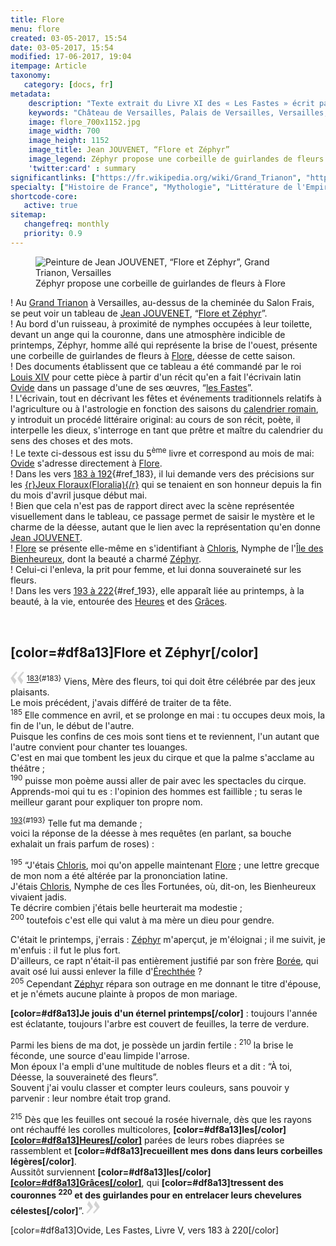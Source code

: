```yaml
---
title: Flore
menu: flore
created: 03-05-2017, 15:54
date: 03-05-2017, 15:54
modified: 17-06-2017, 19:04
itempage: Article
taxonomy:
   category: [docs, fr]
metadata:
    description: "Texte extrait du Livre XI des « Les Fastes » écrit par l'écrivain latin Ovide qui a inspiré au peintre Jean JOUVENET le sujet de la toile « Flore et Zéphyr » commandé par Louis XIV pour le Salon Frais du Grand Trianon à Versailles."
    keywords: "Château de Versailles, Palais de Versailles, Versailles, Louis 14, Louis XIV, Ovide, Les Fastes, Grand Trianon, Trianon, Zéphyr, Flore, Zéphyr et Flore, Jean JOUVENET, Salon Frais"
    image: flore_700x1152.jpg
    image_width: 700
    image_height: 1152
    image_title: Jean JOUVENET, “Flore et Zéphyr”
    image_legend: Zéphyr propose une corbeille de guirlandes de fleurs à Flore
    'twitter:card' : summary
significantlinks: ["https://fr.wikipedia.org/wiki/Grand_Trianon", "https://fr.wikipedia.org/wiki/Jean_Jouvenet", "https://fr.wikipedia.org/wiki/Ovide", "https://fr.wikipedia.org/wiki/Flore_(mythologie)", "https://fr.wikipedia.org/wiki/Fastes", "https://fr.wikipedia.org/wiki/Chloris_(nymphe)", "https://fr.wikipedia.org/wiki/Zéphyr", "https://fr.wikipedia.org/wiki/Louis_XIV"]
specialty: ["Histoire de France", "Mythologie", "Littérature de l'Empire Romain", "Culture de la cour de France", "Palais de Versailles", "Château de Versailles", "Grand Trianon", "Peinture française du XVIIème siècle", "Jean JOUVENET", "Flore", "Zéphyr", "Flore et Zéphyr"]
shortcode-core:
   active: true
sitemap:
   changefreq: monthly
   priority: 0.9
---
```

<figure><picture>
<source
sizes="(max-width: 767px) 98vw, (min-width: 959px) 50vw, 86vw"
srcset="
/user/sites/docs/pages/01.home/02.versailles/03.trianon/04.flore/flore-280.webp 280w,
/user/sites/docs/pages/01.home/02.versailles/03.trianon/04.flore/flore-380.webp 380w,
/user/sites/docs/pages/01.home/02.versailles/03.trianon/04.flore/flore-480.webp 480w,
/user/sites/docs/pages/01.home/02.versailles/03.trianon/04.flore/flore-640.webp 640w,
/user/sites/docs/pages/01.home/02.versailles/03.trianon/04.flore/flore_700x1152.webp 700w"
type="image/webp" />
<img
src="/user/sites/docs/pages/01.home/02.versailles/03.trianon/04.flore/flore_700x1152.jpg" title="Peinture de Jean JOUVENET, “Flore et Zéphyr”, Grand Trianon, Versailles" alt="Peinture de Jean JOUVENET, “Flore et Zéphyr”, Grand Trianon, Versailles" class="class-diane-img"
sizes="(max-width: 767px) 98vw, (min-width: 959px) 50vw, 86vw"
srcset="
/user/sites/docs/pages/01.home/02.versailles/03.trianon/04.flore/flore-280.jpg 280w,
/user/sites/docs/pages/01.home/02.versailles/03.trianon/04.flore/flore-380.jpg 380w,
/user/sites/docs/pages/01.home/02.versailles/03.trianon/04.flore/flore-480.jpg 480w,
/user/sites/docs/pages/01.home/02.versailles/03.trianon/04.flore/flore-640.jpg 640w,
/user/sites/docs/pages/01.home/02.versailles/03.trianon/04.flore/flore_700x1152.jpg 700w" id="flore_et_zephyr">
</picture><figcaption>Zéphyr propose une corbeille de guirlandes de fleurs à Flore</figcaption></figure>

! Au [Grand Trianon][1] à Versailles, au-dessus de la cheminée du Salon Frais, se peut voir un tableau de [Jean JOUVENET][2], “[Flore et Zéphyr][3]”.  
! Au bord d'un ruisseau, à proximité de nymphes occupées à leur toilette, devant un ange qui la couronne, dans une atmosphère indicible de printemps, Zéphyr, homme aîlé qui représente la brise de l'ouest, présente une corbeille de guirlandes de fleurs à [Flore][5], déesse de cette saison.  
! Des documents établissent que ce tableau a été commandé par le roi [Louis XIV][15] pour cette pièce à partir d'un récit qu'en a fait l'écrivain latin [Ovide][4] dans un passage d'une de ses œuvres, “[les Fastes][6]”.  
! L'écrivain, tout en décrivant les fêtes et événements traditionnels relatifs à l'agriculture ou à l'astrologie en fonction des saisons du [calendrier romain][16], y introduit un procédé littéraire original: au cours de son récit, poète, il interpelle les dieux, s'interroge en tant que prêtre et maître du calendrier du sens des choses et des mots.  
! Le texte ci-dessous est issu du 5<sup>ème</sup> livre et correspond au mois de mai: [Ovide][4] s'adresse directement à [Flore][5].  
! Dans les vers [183 à 192][10]{#ref_183}, il lui demande vers des précisions sur les [{r}Jeux&#160;Floraux(Floralia){/r}][7] qui se tenaient en son honneur depuis la fin du mois d'avril jusque début mai.  
! Bien que cela n'est pas de rapport direct avec la scène représentée visuellement dans le tableau, ce passage permet de saisir le mystère et le charme de la déesse, autant que le lien avec la représentation qu'en donne [Jean JOUVENET][2].  
! [Flore][5] se présente elle-même en s'identifiant à [Chloris][8], Nymphe de l'[Île des Bienheureux][14], dont la beauté a charmé [Zéphyr][9].  
! Celui-ci l'enleva, la prit pour femme, et lui donna souveraineté sur les fleurs.  
! Dans les vers [193 à 222][12]{#ref_193}, elle apparaît liée au printemps, à la beauté, à la vie, entourée des [Heures][15] et des [Grâces][16].  

<br>

## **[color=#df8a13]Flore et Zéphyr[/color]**  

<span><svg xmlns="http://www.w3.org/2000/svg" width="22px" height="22px" viewBox="0 0 78 78" fill="lightgrey" opacity="1"><path d="M76.5 9.0009L57.0898 32.605c-.88226 1.10283-.88226 1.54397-.88226 1.76454 0 1.10286 1.76455 3.30857 2.8674 4.632l13.0167 14.99877L61.50123 74.9545 50.4727 59.51456c-2.87047-3.97028-10.80793-15.88413-10.80793-19.19267 0-1.76458.6617-2.4263 6.6171-9.7051C60.8395 12.74754 63.04522 10.98297 70.98575 3.0455L76.5 9.00092zm-38.16172 0L18.9281 32.605c-.88228 1.10283-.88228 1.54397-.88228 1.76454 0 1.10286 1.76457 3.30857 2.86742 4.632L33.92688 54.0003 23.3395 74.9545 12.30793 59.51456C9.44053 55.54428 1.5 43.63043 1.5 40.3219c0-1.76458.6617-2.4263 6.6171-9.7051C22.67475 12.74754 24.88043 10.98297 32.82097 3.0455l5.51732 5.9554z"/></svg></span> 
<sup>[183][11]{#183}</sup> 
Viens, Mère des fleurs, toi qui doit être célébrée par des jeux plaisants.  
Le mois précédent, j'avais différé de traiter de ta fête.  
<sup>185</sup> 
Elle commence en avril, et se prolonge en mai : tu occupes deux mois, la fin de l'un, le début de l'autre.  
Puisque les confins de ces mois sont tiens et te reviennent, l'un autant que l'autre convient pour chanter tes louanges.  
C'est en mai que tombent les jeux du cirque et que la palme s'acclame au théâtre ;  
<sup>190</sup> 
puisse mon poème aussi aller de pair avec les spectacles du cirque.  
Apprends-moi qui tu es : l'opinion des hommes est faillible ; tu seras le meilleur garant pour expliquer ton propre nom.  

<sup>[193][13]{#193}</sup> 
Telle fut ma demande ;  
voici la réponse de la déesse à mes requêtes (en parlant, sa bouche exhalait un frais parfum de roses) :  

<sup>195</sup> 
“J'étais [Chloris][8], moi qu'on appelle maintenant [Flore][5] ; une lettre grecque de mon nom a été altérée par la prononciation latine.  
J'étais [Chloris][8], Nymphe de ces Îles Fortunées, où, dit-on, les Bienheureux vivaient jadis.  
Te décrire combien j'étais belle heurterait ma modestie ;  
<sup>200</sup> 
toutefois c'est elle qui valut à ma mère un dieu pour gendre.

C'était le printemps, j'errais : [Zéphyr][9] m'aperçut, je m'éloignai ; il me suivit, je m'enfuis : il fut le plus fort.  
D'ailleurs, ce rapt n'était-il pas entièrement justifié par son frère [Borée][17], qui avait osé lui aussi enlever la fille d'[Érechthée][18] ?  
<sup>205</sup>
Cependant [Zéphyr][9] répara son outrage en me donnant le titre d'épouse, et je n'émets aucune plainte à propos de mon mariage.  

**[color=#df8a13]Je jouis d'un éternel printemps[/color]** : toujours l'année est éclatante, toujours l'arbre est couvert de feuilles, la terre de verdure.  

Parmi les biens de ma dot, je possède un jardin fertile : 
<sup>210</sup> 
la brise le féconde, une source d'eau limpide l'arrose.  
Mon époux l'a empli d'une multitude de nobles fleurs et a dit : “À toi, Déesse, la souveraineté des fleurs”.  
Souvent j'ai voulu classer et compter leurs couleurs, sans pouvoir y parvenir : leur nombre était trop grand.  

<sup>215</sup>
Dès que les feuilles ont secoué la rosée hivernale, dès que les rayons ont réchauffé les corolles multicolores, 
**[color=#df8a13]les[/color] [[color=#df8a13]Heures[/color]][15]** parées de leurs robes diaprées se rassemblent et **[color=#df8a13]recueillent mes dons dans leurs corbeilles légères[/color]**.  
Aussitôt surviennent **[color=#df8a13]les[/color] [[color=#df8a13]Grâces[/color]][16]**, qui **[color=#df8a13]tressent des couronnes 
<sup>220</sup>
et des guirlandes pour en entrelacer leurs chevelures célestes[/color]**”. 
 <span><svg xmlns="http://www.w3.org/2000/svg" width="22px" height="22px" viewBox="0 0 78 78" fill="lightgrey" opacity="1"><path d="M1.5 68.9991L20.9102 45.395c.88226-1.10283.88226-1.54397.88226-1.76454 0-1.10286-1.76455-3.30857-2.8674-4.632L5.90836 23.9997 16.49877 3.0455 27.5273 18.48544c2.87047 3.97028 10.80793 15.88413 10.80793 19.19267 0 1.76458-.6617 2.4263-6.6171 9.7051C17.1605 65.25246 14.95478 67.01703 7.01425 74.9545L1.5 68.99908zm38.16172 0L59.0719 45.395c.88228-1.10283.88228-1.54397.88228-1.76454 0-1.10286-1.76457-3.30857-2.86742-4.632L44.07312 23.9997 54.6605 3.0455l11.03157 15.43992C68.55947 22.45572 76.5 34.36957 76.5 37.6781c0 1.76458-.6617 2.4263-6.6171 9.7051C55.32526 65.25246 53.11957 67.01703 45.17904 74.9545l-5.51732-5.9554z"/></svg></span>  

[color=#df8a13]Ovide, Les Fastes, Livre V, vers 183 à 220[/color]  

[1]: https://fr.wikipedia.org/wiki/Grand_Trianon "https://fr.wikipedia.org/wiki/Grand Trianon"
[2]: https://fr.wikipedia.org/wiki/Jean_Jouvenet "https://fr.wikipedia.org/wiki/Jean_Jouvenet"
[3]: ./#flore_et_zephyr "Flore et Zéphyr"
[4]: https://fr.wikipedia.org/wiki/Ovide "https://fr.wikipedia.org/wiki/Ovide"
[5]: https://fr.wikipedia.org/wiki/Flore_(mythologie) "https://fr.wikipedia.org/wiki/Iris_(mythologie)"
[6]: https://fr.wikipedia.org/wiki/Fastes "https://fr.wikipedia.org/wiki/Fastes"
[7]: https://fr.wikipedia.org/wiki/Jeux_floraux "https://fr.wikipedia.org/wiki/Jeux_floraux"
[8]: https://fr.wikipedia.org/wiki/Chloris_(nymphe) "https://fr.wikipedia.org/wiki/Chloris_(nymphe)"
[9]: https://fr.wikipedia.org/wiki/Zéphyr "https://fr.wikipedia.org/wiki/Zéphyr"
[10]: ./#183
[11]: ./#ref_183
[12]: ./#193
[13]: ./#ref_193
[14]: https://fr.wikipedia.org/wiki/Îles_des_Bienheureux "https://fr.wikipedia.org/wiki/Îles_des_Bienheureux"
[15]: https://fr.wikipedia.org/wiki/Louis_XIV "https://fr.wikipedia.org/wiki/Louis_XIV"
[16]: https://fr.wikipedia.org/wiki/Calendrier_romain "https://fr.wikipedia.org/wiki/Calendrier_romain"
[17]: https://fr.wikipedia.org/wiki/Borée "https://fr.wikipedia.org/wiki/Borée"
[18]: https://fr.wikipedia.org/wiki/Érechthée "https://fr.wikipedia.org/wiki/Érechthée"